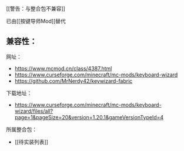 [[警告：与整合包不兼容]]

已由[[按键导师Mod]]替代

兼容性：
- 

网址：
- https://www.mcmod.cn/class/4387.html
- https://www.curseforge.com/minecraft/mc-mods/keyboard-wizard
- https://github.com/MrNerdy42/keywizard-fabric

下载地址：
- https://www.curseforge.com/minecraft/mc-mods/keyboard-wizard/files/all?page=1&pageSize=20&version=1.20.1&gameVersionTypeId=4

所属整合包：
- [[待实装列表]]